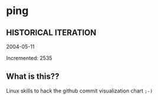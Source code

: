 # ping

## HISTORICAL ITERATION
2004-05-11

Incremented: 2535

## What is this?? 
Linux skills to hack the github commit visualization chart `;-)`

